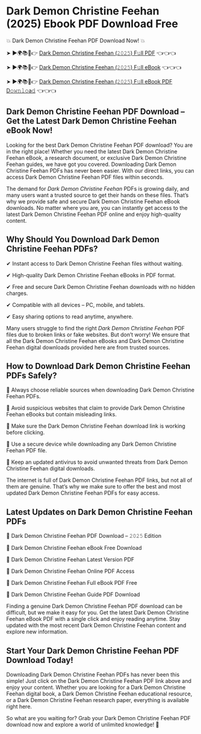 # Dark Demon Christine Feehan (2025) Ebook PDF Download Free

💥 Dark Demon Christine Feehan PDF Download Now! 💥

➤ ►🌍📚📱👉 [Dark Demon Christine Feehan (𝟸𝟶𝟸𝟻) F𝚞ll PDF](https://getpdf.xyz/dark-demon-christine-feehan) 👈👈👈


➤ ►🌍📚📱👉 [Dark Demon Christine Feehan (𝟸𝟶𝟸𝟻) F𝚞ll eBook](https://getpdf.xyz/dark-demon-christine-feehan) 👈👈👈


➤ ►🌍📚📱👉 [Dark Demon Christine Feehan (𝟸𝟶𝟸𝟻) F𝚞ll eBook PDF D𝚘𝚠𝚗𝚕𝚘a𝚍](https://getpdf.xyz/dark-demon-christine-feehan) 👈👈👈


## Dark Demon Christine Feehan PDF Download – Get the Latest Dark Demon Christine Feehan eBook Now!

Looking for the best Dark Demon Christine Feehan PDF download? You are in the right place! Whether you need the latest Dark Demon Christine Feehan eBook, a research document, or exclusive Dark Demon Christine Feehan guides, we have got you covered. Downloading Dark Demon Christine Feehan PDFs has never been easier. With our direct links, you can access Dark Demon Christine Feehan PDF files within seconds.

The demand for *Dark Demon Christine Feehan* PDFs is growing daily, and many users want a trusted source to get their hands on these files. That’s why we provide safe and secure Dark Demon Christine Feehan eBook downloads. No matter where you are, you can instantly get access to the latest Dark Demon Christine Feehan PDF online and enjoy high-quality content.

## Why Should You Download Dark Demon Christine Feehan PDFs?

✔ Instant access to Dark Demon Christine Feehan files without waiting.

✔ High-quality Dark Demon Christine Feehan eBooks in PDF format.

✔ Free and secure Dark Demon Christine Feehan downloads with no hidden charges.

✔ Compatible with all devices – PC, mobile, and tablets.

✔ Easy sharing options to read anytime, anywhere.

Many users struggle to find the right *Dark Demon Christine Feehan* PDF files due to broken links or fake websites. But don’t worry! We ensure that all the Dark Demon Christine Feehan eBooks and Dark Demon Christine Feehan digital downloads provided here are from trusted sources.

## How to Download Dark Demon Christine Feehan PDFs Safely?

📌 Always choose reliable sources when downloading Dark Demon Christine Feehan PDFs.

📌 Avoid suspicious websites that claim to provide Dark Demon Christine Feehan eBooks but contain misleading links.

📌 Make sure the Dark Demon Christine Feehan download link is working before clicking.

📌 Use a secure device while downloading any Dark Demon Christine Feehan PDF file.

📌 Keep an updated antivirus to avoid unwanted threats from Dark Demon Christine Feehan digital downloads.

The internet is full of Dark Demon Christine Feehan PDF links, but not all of them are genuine. That’s why we make sure to offer the best and most updated Dark Demon Christine Feehan PDFs for easy access.

## Latest Updates on Dark Demon Christine Feehan PDFs

🔹 Dark Demon Christine Feehan PDF Download – 𝟸𝟶𝟸𝟻 Edition

🔹 Dark Demon Christine Feehan eBook Free Download

🔹 Dark Demon Christine Feehan Latest Version PDF

🔹 Dark Demon Christine Feehan Online PDF Access

🔹 Dark Demon Christine Feehan Full eBook PDF Free

🔹 Dark Demon Christine Feehan Guide PDF Download

Finding a genuine Dark Demon Christine Feehan PDF download can be difficult, but we make it easy for you. Get the latest Dark Demon Christine Feehan eBook PDF with a single click and enjoy reading anytime. Stay updated with the most recent Dark Demon Christine Feehan content and explore new information.

## Start Your Dark Demon Christine Feehan PDF Download Today!

Downloading Dark Demon Christine Feehan PDFs has never been this simple! Just click on the Dark Demon Christine Feehan PDF link above and enjoy your content. Whether you are looking for a Dark Demon Christine Feehan digital book, a Dark Demon Christine Feehan educational resource, or a Dark Demon Christine Feehan research paper, everything is available right here.

So what are you waiting for? Grab your Dark Demon Christine Feehan PDF download now and explore a world of unlimited knowledge! 🚀